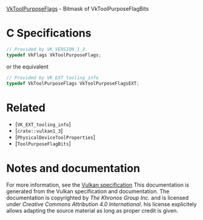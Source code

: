 [VkToolPurposeFlags](https://www.khronos.org/registry/vulkan/specs/1.3-extensions/man/html/VkToolPurposeFlags.html) - Bitmask of VkToolPurposeFlagBits

# C Specifications
```c
// Provided by VK_VERSION_1_3
typedef VkFlags VkToolPurposeFlags;
```
or the equivalent
```c
// Provided by VK_EXT_tooling_info
typedef VkToolPurposeFlags VkToolPurposeFlagsEXT;
```

# Related
- [`VK_EXT_tooling_info`]
- [`crate::vulkan1_3`]
- [`PhysicalDeviceToolProperties`]
- [`ToolPurposeFlagBits`]

# Notes and documentation
For more information, see the [Vulkan specification](https://www.khronos.org/registry/vulkan/specs/1.3-extensions/html/vkspec.html)
This documentation is generated from the Vulkan specification and documentation.
The documentation is copyrighted by *The Khronos Group Inc.* and is licensed under *Creative Commons Attribution 4.0 International*.
his license explicitely allows adapting the source material as long as proper credit is given.
        